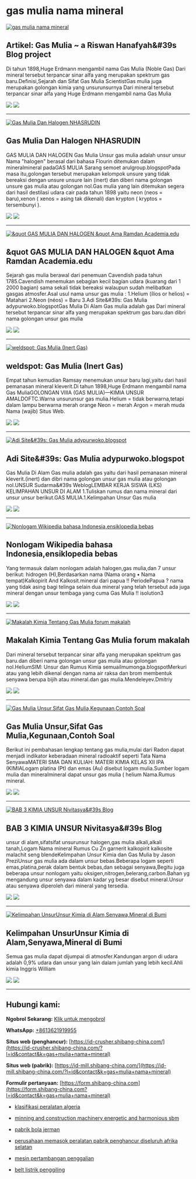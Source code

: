 # gas mulia nama mineral

<a href="https://swt.shibang-china.com/?l=id&img&k=gas+mulia+nama+mineral" target="_blank">![gas mulia nama mineral](http://static.shibang-china.com/all-800x300/429.jpg)</a>

## Artikel: Gas Mulia ~ a Riswan Hanafyah&#39s Blog project
Di tahun 1898,Huge Erdmann mengambil nama Gas Mulia (Noble Gas) Dari mineral tersebut terpancar sinar alfa yang merupakan spektrum gas baru.Definisi,Sejarah dan Sifat Gas Mulia ScientistGas mulia juga merupakan golongan kimia yang unsurunsurnya Dari mineral tersebut terpancar sinar alfa yang Huge Erdmann mengambil nama Gas Mulia


<a href="https://whatsapp.shibangsoft.com/WhatsApp.php" target="_blank" title="WhatsApp">![](http://static.shibang-china.com/icon/whatsapp.png)</a> <a href="https://swt.shibang-china.com/?l=id&icon&k=gas+mulia+nama+mineral" target="_blank">![](http://static.shibang-china.com/icon/chat-id.png)</a>

---

<a href="https://swt.shibang-china.com/?l=id&img&k=gas+mulia+nama+mineral" target="_blank">![Gas Mulia Dan Halogen NHASRUDIN](http://static.shibang-china.com/all-800x300/602.jpg)</a>

## Gas Mulia Dan Halogen NHASRUDIN
GAS MULIA DAN HALOGEN Gas Mulia Unsur gas mulia adalah unsur unsur Nama "halogen" berasal dari bahasa Flourin ditemukan dalam mineralmineral padaGAS MULIA Sarang semoet arulgroup.blogspotPada masa itu,golongan tersebut merupakan kelompok unsure yang tidak bereaksi dengan unsure unsure lain (inert) dan diberi nama golongan unsure gas mulia atau golongan nol.Gas mulia yang lain ditemukan segera dari hasil destilasi udara cair pada tahun 1898 yaitu neon (neos = baru),xenon ( xenos = asing tak dikenali) dan krypton ( kryptos = tersembunyi ).


<a href="https://whatsapp.shibangsoft.com/WhatsApp.php" target="_blank" title="WhatsApp">![](http://static.shibang-china.com/icon/whatsapp.png)</a> <a href="https://swt.shibang-china.com/?l=id&icon&k=gas+mulia+nama+mineral" target="_blank">![](http://static.shibang-china.com/icon/chat-id.png)</a>

---

<a href="https://swt.shibang-china.com/?l=id&img&k=gas+mulia+nama+mineral" target="_blank">![&quot GAS MULIA DAN HALOGEN &quot Ama Ramdan Academia.edu](http://static.shibang-china.com/all-800x300/752.jpg)</a>

## &quot GAS MULIA DAN HALOGEN &quot Ama Ramdan Academia.edu
Sejarah gas mulia berawal dari penemuan Cavendish pada tahun 1785.Cavendish menemukan sebagian kecil bagian udara (kuarang dari 1 2000 bagian) sama sekali tidak bereaksi walaupun sudah melibatkan gasgas atmosfer.Asal usul nama unsur gas mulia : 1.Helium (ílios or helios) = Matahari 2.Neon (néos) = Baru 3.Adi Site&#39s: Gas Mulia adypurwoko.blogspotGas Mulia Di Alam Gas mulia adalah gas Dari mineral tersebut terpancar sinar alfa yang merupakan spektrum gas baru.dan dibri nama golongan unsur gas mulia


<a href="https://whatsapp.shibangsoft.com/WhatsApp.php" target="_blank" title="WhatsApp">![](http://static.shibang-china.com/icon/whatsapp.png)</a> <a href="https://swt.shibang-china.com/?l=id&icon&k=gas+mulia+nama+mineral" target="_blank">![](http://static.shibang-china.com/icon/chat-id.png)</a>

---

<a href="https://swt.shibang-china.com/?l=id&img&k=gas+mulia+nama+mineral" target="_blank">![weldspot: Gas Mulia (Inert Gas)](http://static.shibang-china.com/all-800x300/918.jpg)</a>

## weldspot: Gas Mulia (Inert Gas)
Empat tahun kemudian Ramsay menemukan unsur baru lagi,yaitu dari hasil pemanasan mineral kleverit.Di tahun 1898,Huge Erdmann mengambil nama Gas MuliaGOLONGAN VIIIA (GAS MULIA)—KIMIA UNSUR AMALDOFTC.Warna unsurunsur gas mulia.Helium = tidak berwarna,tetapi dalam lampu berwarna merah orange Neon = merah Argon = merah muda Nama (wajib) Situs Web.


<a href="https://whatsapp.shibangsoft.com/WhatsApp.php" target="_blank" title="WhatsApp">![](http://static.shibang-china.com/icon/whatsapp.png)</a> <a href="https://swt.shibang-china.com/?l=id&icon&k=gas+mulia+nama+mineral" target="_blank">![](http://static.shibang-china.com/icon/chat-id.png)</a>

---

<a href="https://swt.shibang-china.com/?l=id&img&k=gas+mulia+nama+mineral" target="_blank">![Adi Site&#39s: Gas Mulia adypurwoko.blogspot](http://static.shibang-china.com/all-800x300/407.jpg)</a>

## Adi Site&#39s: Gas Mulia adypurwoko.blogspot
Gas Mulia Di Alam Gas mulia adalah gas yaitu dari hasil pemanasan mineral kleverit.(inert) dan dibri nama golongan unsur gas mulia atau golongan nol.UNSUR Sudarma&#39s WeblogLEMBAR KERJA SISWA (LKS) KELIMPAHAN UNSUR DI ALAM 1.Tuliskan rumus dan nama mineral dari unsur unsur berikut.GAS MULIA.1.Kelimpahan Unsur Gas mulia


<a href="https://whatsapp.shibangsoft.com/WhatsApp.php" target="_blank" title="WhatsApp">![](http://static.shibang-china.com/icon/whatsapp.png)</a> <a href="https://swt.shibang-china.com/?l=id&icon&k=gas+mulia+nama+mineral" target="_blank">![](http://static.shibang-china.com/icon/chat-id.png)</a>

---

<a href="https://swt.shibang-china.com/?l=id&img&k=gas+mulia+nama+mineral" target="_blank">![Nonlogam Wikipedia bahasa Indonesia,ensiklopedia bebas](http://static.shibang-china.com/all-800x300/695.jpg)</a>

## Nonlogam Wikipedia bahasa Indonesia,ensiklopedia bebas
Yang termasuk dalam nonlogam adalah halogen,gas mulia,dan 7 unsur berikut: hidrogen (H),Berdasarkan nama (Nama orang • Nama tempat)Kalkopirit And Kalkosit.mineral dari papua !! PeriodePapua ? nama yang tidak asing bagi telinga selain dua mineral yang telah tersebut ada juga mineral dengan unsur tembaga yang cuma Gas Mulia !! isolution3


<a href="https://whatsapp.shibangsoft.com/WhatsApp.php" target="_blank" title="WhatsApp">![](http://static.shibang-china.com/icon/whatsapp.png)</a> <a href="https://swt.shibang-china.com/?l=id&icon&k=gas+mulia+nama+mineral" target="_blank">![](http://static.shibang-china.com/icon/chat-id.png)</a>

---

<a href="https://swt.shibang-china.com/?l=id&img&k=gas+mulia+nama+mineral" target="_blank">![Makalah Kimia Tentang Gas Mulia forum makalah](http://static.shibang-china.com/all-800x300/596.jpg)</a>

## Makalah Kimia Tentang Gas Mulia forum makalah
Dari mineral tersebut terpancar sinar alfa yang merupakan spektrum gas baru.dan diberi nama golongan unsur gas mulia atau golongan nol.HeliumSIM: Unsur dan Rumus Kimia semuailmumonga.blogspotMerkuri atau yang lebih dikenal dengan nama air raksa dan brom membentuk senyawa berupa bijih atau mineral.dan gas mulia.Mendeleyev.Dmitriy


<a href="https://whatsapp.shibangsoft.com/WhatsApp.php" target="_blank" title="WhatsApp">![](http://static.shibang-china.com/icon/whatsapp.png)</a> <a href="https://swt.shibang-china.com/?l=id&icon&k=gas+mulia+nama+mineral" target="_blank">![](http://static.shibang-china.com/icon/chat-id.png)</a>

---

<a href="https://swt.shibang-china.com/?l=id&img&k=gas+mulia+nama+mineral" target="_blank">![Gas Mulia Unsur,Sifat Gas Mulia,Kegunaan,Contoh Soal](http://static.shibang-china.com/all-800x300/1484.jpg)</a>

## Gas Mulia Unsur,Sifat Gas Mulia,Kegunaan,Contoh Soal
Berikut ini pembahasan lengkap tentang gas mulia,mulai dari Radon dapat menjadi indikator keberadaan mineral radioaktif seperti Tata Nama SenyawaMATERI SMA DAN KULIAH: MATERI KIMIA KELAS XII IPA (KIMIALogam platina (Pt) dan emas (Au) disebut logam mulia.Sumber logam mulia dan mineralmineral dapat unsur gas mulia ( helium Nama.Rumus mineral.


<a href="https://whatsapp.shibangsoft.com/WhatsApp.php" target="_blank" title="WhatsApp">![](http://static.shibang-china.com/icon/whatsapp.png)</a> <a href="https://swt.shibang-china.com/?l=id&icon&k=gas+mulia+nama+mineral" target="_blank">![](http://static.shibang-china.com/icon/chat-id.png)</a>

---

<a href="https://swt.shibang-china.com/?l=id&img&k=gas+mulia+nama+mineral" target="_blank">![BAB 3 KIMIA UNSUR Nivitasya&#39s Blog](http://static.shibang-china.com/all-800x300/1067.jpg)</a>

## BAB 3 KIMIA UNSUR Nivitasya&#39s Blog
unsur di alam,sifatsifat unsurunsur halogen,gas mulia alkali,alkali tanah,Logam Nama mineral Rumus Cu Zn garnerit kalkopirit kalkosite malachit seng blendeKelimpahan Unsur Kimia dan Gas Mulia by Jason PreziUnsur gas mulia ada dalam unsur bebas.Beberapa logam seperti emas,platina,perak dalam bentuk bebas,dan sebagai senyawa,Begitu juga beberapa unsur nonlogam yaitu oksigen,nitrogen,belerang,carbon.Bahan yg mengandung unsur senyawa dalam kadar yg besar disebut mineral.Unsur atau senyawa diperoleh dari mineral yang tersedia.


<a href="https://whatsapp.shibangsoft.com/WhatsApp.php" target="_blank" title="WhatsApp">![](http://static.shibang-china.com/icon/whatsapp.png)</a> <a href="https://swt.shibang-china.com/?l=id&icon&k=gas+mulia+nama+mineral" target="_blank">![](http://static.shibang-china.com/icon/chat-id.png)</a>

---

<a href="https://swt.shibang-china.com/?l=id&img&k=gas+mulia+nama+mineral" target="_blank">![Kelimpahan UnsurUnsur Kimia di Alam,Senyawa,Mineral di Bumi](http://static.shibang-china.com/all-800x300/670.jpg)</a>

## Kelimpahan UnsurUnsur Kimia di Alam,Senyawa,Mineral di Bumi
Semua gas mulia dapat dijumpai di atmosfer.Kandungan argon di udara adalah 0,9% udara dan unsur yang lain dalam jumlah yang lebih kecil.Ahli kimia Inggris William

<a href="https://whatsapp.shibangsoft.com/WhatsApp.php" target="_blank" title="WhatsApp">![](http://static.shibang-china.com/icon/whatsapp.png)</a> <a href="https://swt.shibang-china.com/?l=id&icon&k=gas+mulia+nama+mineral" target="_blank">![](http://static.shibang-china.com/icon/chat-id.png)</a>

---
## Hubungi kami:

**Ngobrol Sekarang:** [Klik untuk mengobrol](https://swt.shibang-china.com?l=id&contact&k=gas+mulia+nama+mineral)

**WhatsApp:**  [+8613621919955](https://whatsapp.shibangsoft.com/WhatsApp.php)

**Situs web (penghancur):** [https://id-crusher.shibang-china.com/](https://id-crusher.shibang-china.com/?l=id&contact&k=gas+mulia+nama+mineral)

**Situs web (pabrik):** [https://id-mill.shibang-china.com/](https://id-mill.shibang-china.com/?l=id&contact&k=gas+mulia+nama+mineral)

**Formulir pertanyaan:** [https://form.shibang-china.com](https://form.shibang-china.com?l=id&contact&k=gas+mulia+nama+mineral)

* [klasifikasi peralatan algeria](../35/klasifikasi%20peralatan%20algeria.md)

* [minning and construction machinery energetic and harmonious sbm](../33/minning%20and%20construction%20machinery%20energetic%20and%20harmonious%20sbm.md)

* [pabrik bola jerman](../36/pabrik%20bola%20jerman.md)

* [perusahaan memasok peralatan pabrik penghancur diseluruh afrika selatan](../38/perusahaan%20memasok%20peralatan%20pabrik%20penghancur%20diseluruh%20afrika%20selatan.md)

* [mesin pertambangan penggalian](../31/mesin%20pertambangan%20penggalian.md)

* [belt listrik penggiling](../31/belt%20listrik%20penggiling.md)